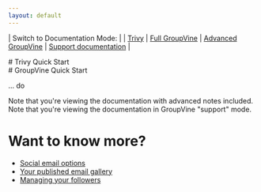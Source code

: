 ```yaml
---
layout: default
---
```


| Switch to Documentation Mode:  |
| [Trivy](./?view=trivy) | [Full GroupVine](./?view=gv) | [Advanced GroupVine](./?view=adv) | [Support documentation](./?view=support) |


<div class="trivy only">
# Trivy Quick Start
</div>

<div class="gv">
# GroupVine Quick Start
</div>

... do

<div class="adv only">
Note that you're viewing the documentation with advanced notes included.
</div>

<div class="support only">
Note that you're viewing the documentation in GroupVine "support" mode.
</div>



# Want to know more?

* [Social email options](./social?view=GV-SET-VIEW)
* [Your published email gallery](./gallery?view=GV-SET-VIEW)
* [Managing your followers](./membership?view=GV-SET-VIEW)



